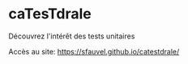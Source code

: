 # caTesTdrale

Découvrez l'intérêt des tests unitaires

Accès au site: https://sfauvel.github.io/catestdrale/
